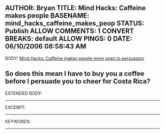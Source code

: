 AUTHOR: Bryan
TITLE: Mind Hacks: Caffeine makes people
BASENAME: mind_hacks_caffeine_makes_peop
STATUS: Publish
ALLOW COMMENTS: 1
CONVERT BREAKS: __default__
ALLOW PINGS: 0
DATE: 06/10/2006 08:58:43 AM
-----
BODY:
<a title="Mind Hacks: Caffeine makes people more open to persuasion" href="http://www.mindhacks.com/blog/2006/06/caffeine_makes_peopl.html">Mind Hacks: Caffeine makes people more open to persuasion</a>

So does this mean I have to buy you a coffee before I persuade you to cheer for Costa Rica?
-----
EXTENDED BODY:

-----
EXCERPT:

-----
KEYWORDS:

-----


